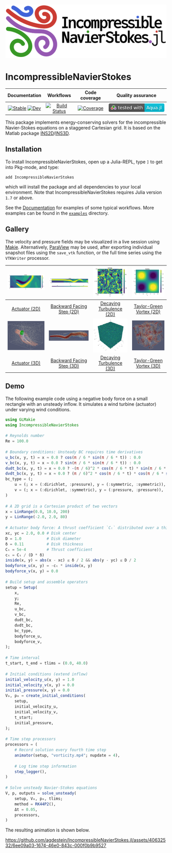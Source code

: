 ![Logo](docs/src/assets/logo_text_dots.png)

# IncompressibleNavierStokes

| Documentation | Workflows | Code coverage | Quality assurance |
| :-----------: | :-------: | :-----------: | :---------------: |
| [![Stable](https://img.shields.io/badge/docs-stable-blue.svg)](https://agdestein.github.io/IncompressibleNavierStokes.jl/stable) [![Dev](https://img.shields.io/badge/docs-dev-blue.svg)](https://agdestein.github.io/IncompressibleNavierStokes.jl/dev) | [![Build Status](https://github.com/agdestein/IncompressibleNavierStokes.jl/workflows/CI/badge.svg)](https://github.com/agdestein/IncompressibleNavierStokes.jl/actions) | [![Coverage](https://codecov.io/gh/agdestein/IncompressibleNavierStokes.jl/branch/main/graph/badge.svg)](https://codecov.io/gh/agdestein/IncompressibleNavierStokes.jl) | [![Aqua QA](https://raw.githubusercontent.com/JuliaTesting/Aqua.jl/master/badge.svg)](https://github.com/JuliaTesting/Aqua.jl) |

This package implements energy-conserving solvers for the incompressible Navier-Stokes
equations on a staggered Cartesian grid. It is based on the Matlab package
[INS2D](https://github.com/bsanderse/INS2D)/[INS3D](https://github.com/bsanderse/INS3D).


## Installation

To install IncompressibleNavierStokes, open up a Julia-REPL, type `]` to get
into Pkg-mode, and type:

```
add IncompressibleNavierStokes
```

which will install the package and all dependencies to your local environment.
Note that IncompressibleNavierStokes requires Julia version `1.7` or above.

See the
[Documentation](https://agdestein.github.io/IncompressibleNavierStokes.jl/dev/generated/LidDrivenCavity2D/)
for examples of some typical workflows. More examples can be found in the
[`examples`](examples) directory.

## Gallery

The velocity and pressure fields may be visualized in a live session using
[Makie](https://github.com/JuliaPlots/Makie.jl). Alternatively,
[ParaView](https://www.paraview.org/) may be used, after exporting individual
snapshot files using the `save_vtk` function, or the full time series using the
`VTKWriter` processor.

| ![](assets/examples/Actuator2D.png)     | ![](assets/examples/BackwardFacingStep2D.png)                 | ![](assets/examples/DecayingTurbulence2D.png)                | ![](assets/examples/TaylorGreenVortex2D.png)                |
|:---------------------------------------:|:-------------------------------------------------------------:|:------------------------------------------------------------:|:-----------------------------------------------------------:|
| [Actuator (2D)](examples/Actuator2D.jl) | [Backward Facing Step (2D)](examples/BackwardFacingStep2D.jl) | [Decaying Turbulence (2D)](examples/DecayingTurbulence2D.jl) | [Taylor-Green Vortex (2D)](examples/TaylorGreenVortex2D.jl) |
| ![](assets/examples/Actuator3D.png)     | ![](assets/examples/BackwardFacingStep3D.png)                 | ![](assets/examples/DecayingTurbulence3D.png)                | ![](assets/examples/TaylorGreenVortex3D.png)                |
| [Actuator (3D)](examples/Actuator3D.jl) | [Backward Facing Step (3D)](examples/BackwardFacingStep3D.jl) | [Decaying Turbulence (3D)](examples/DecayingTurbulence3D.jl) | [Taylor-Green Vortex (3D)](examples/TaylorGreenVortex3D.jl) |


## Demo

The following example code  using a negative body force on a small rectangle
with an unsteady inflow. It simulates a wind turbine (actuator) under varying
wind conditions.

```julia
using GLMakie
using IncompressibleNavierStokes

# Reynolds number
Re = 100.0

# Boundary conditions: Unsteady BC requires time derivatives
u_bc(x, y, t) = x ≈ 0.0 ? cos(π / 6 * sin(π / 6 * t)) : 0.0
v_bc(x, y, t) = x ≈ 0.0 ? sin(π / 6 * sin(π / 6 * t)) : 0.0
dudt_bc(x, y, t) = x ≈ 0.0 ? -(π / 6)^2 * cos(π / 6 * t) * sin(π / 6 * sin(π / 6 * t)) : 0.0
dvdt_bc(x, y, t) = x ≈ 0.0 ? (π / 6)^2 * cos(π / 6 * t) * cos(π / 6 * sin(π / 6 * t)) : 0.0
bc_type = (;
    u = (; x = (:dirichlet, :pressure), y = (:symmetric, :symmetric)),
    v = (; x = (:dirichlet, :symmetric), y = (:pressure, :pressure)),
)

# A 2D grid is a Cartesian product of two vectors
x = LinRange(0.0, 10.0, 200)
y = LinRange(-2.0, 2.0, 80)

# Actuator body force: A thrust coefficient `Cₜ` distributed over a thin rectangle
xc, yc = 2.0, 0.0 # Disk center
D = 1.0           # Disk diameter
δ = 0.11          # Disk thickness
Cₜ = 5e-4         # Thrust coefficient
cₜ = Cₜ / (D * δ)
inside(x, y) = abs(x - xc) ≤ δ / 2 && abs(y - yc) ≤ D / 2
bodyforce_u(x, y) = -cₜ * inside(x, y)
bodyforce_v(x, y) = 0.0

# Build setup and assemble operators
setup = Setup(
    x,
    y;
    Re,
    u_bc,
    v_bc,
    dudt_bc,
    dvdt_bc,
    bc_type,
    bodyforce_u,
    bodyforce_v,
);

# Time interval
t_start, t_end = tlims = (0.0, 40.0)

# Initial conditions (extend inflow)
initial_velocity_u(x, y) = 1.0
initial_velocity_v(x, y) = 0.0
initial_pressure(x, y) = 0.0
V₀, p₀ = create_initial_conditions(
    setup,
    initial_velocity_u,
    initial_velocity_v,
    t_start;
    initial_pressure,
);

# Time step processors
processors = (
    # Record solution every fourth time step
    animator(setup, "vorticity.mp4"; nupdate = 4),

    # Log time step information
    step_logger(),
)

# Solve unsteady Navier-Stokes equations
V, p, outputs = solve_unsteady(
    setup, V₀, p₀, tlims;
    method = RK44P2(),
    Δt = 0.05,
    processors,
)
```

The resulting animation is shown below.

https://github.com/agdestein/IncompressibleNavierStokes.jl/assets/40632532/6ee09a03-1674-46e0-843c-000f0b9b9527
